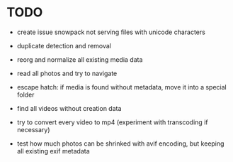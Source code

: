 # TODO

- create issue snowpack not serving files with unicode characters

- duplicate detection and removal

- reorg and normalize all existing media data

- read all photos and try to navigate

- escape hatch: if media is found without metadata, move it into a special folder

- find all videos without creation data

- try to convert every video to mp4 (experiment with transcoding if necessary)

- test how much photos can be shrinked with avif encoding, but keeping all existing exif metadata

